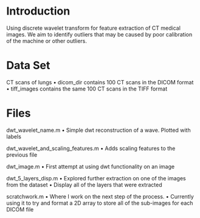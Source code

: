 # Introduction
Using discrete wavelet transform for feature extraction of CT medical images. We aim to identify outliers that may be caused by poor calibration of the machine or other outliers.

# Data Set
CT scans of lungs
• dicom_dir contains 100 CT scans in the DICOM format
• tiff_images contains the same 100 CT scans in the TIFF format

# Files
dwt_wavelet_name.m
• Simple dwt reconstruction of a wave. Plotted with labels

dwt_wavelet_and_scaling_features.m
• Adds scaling features to the previous file

dwt_image.m
• First attempt at using dwt functionality on an image

dwt_5_layers_disp.m
• Explored further extraction on one of the images from the dataset
• Display all of the layers that were extracted

scratchwork.m
• Where I work on the next step of the process.
• Currently using it to try and format a 2D array to store all of the sub-images for each DICOM file
